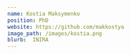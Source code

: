 ```yaml
---
name: Kostia Maksymenko
position: PhD
website: https://github.com/makkostya
image_path: /images/kostia.png
blurb:  INIRA
---
```

